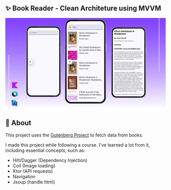## ✨ Book Reader - Clean Architeture using MVVM
<p align="center">
  <img src="app/src/main/assets/banner.png">
</p>

## 📖 About
This project uses the [Gutenberg Project](https://www.gutenberg.org/) to fetch data from books.

I made this project while following a course. I've learned a lot from it, including essential concepts, 
such as:
- Hilt/Dagger (Dependency Injection)
- Coil (Image loading)
- Ktor (API requests)
- Navigation
- Jsoup (handle html)
